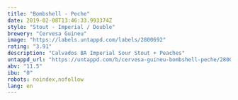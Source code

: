 ```yaml
---
title: "Bombshell - Peche"
date: 2019-02-08T13:46:33.993374Z
style: "Stout - Imperial / Double"
brewery: "Cervesa Guineu"
image: "https://labels.untappd.com/labels/2800692"
rating: "3.91"
description: "Calvados BA Imperial Sour Stout + Peaches"
untappd_url: "https://untappd.com/b/cervesa-guineu-bombshell-peche/2800692"
abv: "11.5"
ibu: "0"
robots: noindex,nofollow
lang: en
---
```


